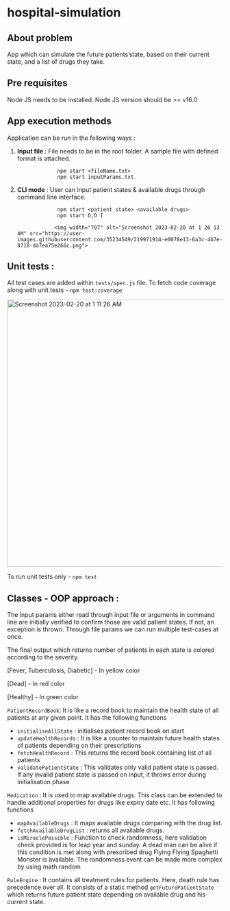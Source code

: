 # hospital-simulation

## About problem 

App which can simulate the future patients’state, based on their current state, and a list of drugs they take.

## Pre requisites

Node JS needs to be installed. Node JS version should be >= v16.0



## App execution methods

Application can be run in the following ways :
1. **Input file** : File needs to be in the root folder. A sample file with defined format is attached.

                    npm start <fileName.txt>
                    npm start inputParams.txt
2. **CLI mode** : User can input patient states & available drugs through command line interface.
                    
                    npm start <patient state> <available drugs>
                    npm start D,D I
                   
                   <img width="707" alt="Screenshot 2023-02-20 at 1 26 13 AM" src="https://user-images.githubusercontent.com/35234549/219971914-e0078e13-6a3c-4b7e-8718-da7ea75e266c.png">


## Unit tests : 

All test cases are added within `tests/spec.js` file.
To fetch code coverage along with unit tests - `npm test:coverage`

 <img width="624" alt="Screenshot 2023-02-20 at 1 11 26 AM" src="https://user-images.githubusercontent.com/35234549/219971186-d2220063-ac82-4631-a6f7-5640521ca822.png">

To run unit tests only - `npm test`

## Classes - OOP approach : 

The input params either read through input file or arguments in command line are initially verified to confirm those are valid patient states. If not, an exception is thrown. 
Through file params we can run multiple test-cases at once. 

The final output which returns number of patients in each state is colored according to the severity.

[Fever, Tuberculosis, Diabetic] - In yellow color

[Dead] - In red color

[Healthy] - In green color

`PatientRecordBook`: It is like a record book to maintain the health state of all patients at any given point. It has the following functions 

- `initialiseAllState` : initialises patient record book on start
- `updateHealthRecords` : It is like a counter to maintain future health states of patients depending on their prescriptions
- `fetchHealthRecord` : This returns the record book containing list of all patients
- `validatePatientState` : This validates only valid patient state is passed. If any invalid patient state is passed on input, it throws error during initialisation phase

`Medication` : It is used to map available drugs. This class can be extended to handle additional properties for drugs like expiry date etc. It has following functions
- `mapAvailableDrugs` : It maps available drugs comparing with the drug list.
- `fetchAvailableDrugList` : returns all available drugs.
- `isMiraclePossible` : Function to check randomness, here validation check provided is for leap year and sunday. A dead man can be alive if this condition is met along with prescribed drug Flying Flying Spaghetti Monster is available. The randomness event can be made more complex by using math.random

`RuleEngine` : It contains all treatment rules for patients. Here, death rule has precedence over all. It consists of a static method `getFuturePatientState` which returns future patient state depending on available drug and his current state.



